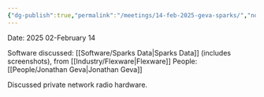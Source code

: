 ```yaml
---
{"dg-publish":true,"permalink":"/meetings/14-feb-2025-geva-sparks/","noteIcon":"","created":"2025-07-07T14:23:45.878-05:00"}
---
```


Date: 2025 02-February 14

Software discussed: [[Software/Sparks Data\|Sparks Data]] (includes screenshots), from [[Industry/Flexware\|Flexware]]
People: [[People/Jonathan Geva\|Jonathan Geva]]

Discussed private network radio hardware.